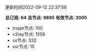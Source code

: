 更新时间2022-09-12 22:37:56

**总订阅: 64**
**总节点: 9895**
**有效节点: 2005**
- trojan节点: 100
- v2ray节点: 1558
- ss节点: 332
- ssr节点: 15
